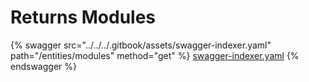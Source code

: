 # Returns Modules

{% swagger src="../../../.gitbook/assets/swagger-indexer.yaml" path="/entities/modules" method="get" %}
[swagger-indexer.yaml](../../../.gitbook/assets/swagger-indexer.yaml)
{% endswagger %}
